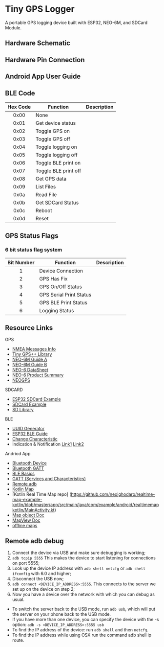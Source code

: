 # Tiny GPS Logger

A portable GPS logging device built with ESP32, NEO-6M, and SDCard Module. 

## Hardware Schematic

## Hardware Pin Connection

## Android App User Guide

## BLE Code

| Hex Code | Function | Description |
| :---: | --- | --- |
| 0x00 | None             		|  |
| 0x01 | Get device status 		|  |
| 0x02 | Toggle GPS on 			|  |
| 0x03 | Toggle GPS off 		|  |
| 0x04 | Toggle logging on 		|  |
| 0x05 | Toggle logging off 	|  |
| 0x06 | Toggle BLE print on 	|  |
| 0x07 | Toggle BLE print off 	|  |
| 0x08 | Get GPS data 			|  |
| 0x09 | List Files 			|  |
| 0x0a | Read File 				|  |
| 0x0b | Get SDCard Status 		|  |
| 0x0c | Reboot 				|  |
| 0x0d | Reset 					|  |
	
## GPS Status Flags

### 6 bit status flag system

| Bit Number | Function | Description |
| :---: | --- | --- |
| 1 | Device Connection 		|  |
| 2 | GPS Has Fix 				|  |
| 3 | GPS On/Off Status			|  |
| 4 | GPS Serial Print Status  	|  |
| 5 | GPS BLE Print Status  	|  |
| 6 | Logging Status 			|  |

## Resource Links

GPS
- [NMEA Messages Info](https://www.gpsinformation.org/dale/nmea.htm)
- [Tiny GPS++ Library](http://arduiniana.org/libraries/tinygpsplus/)
- [NEO-6M Guide A](https://randomnerdtutorials.com/guide-to-neo-6m-gps-module-with-arduino/)
- [NEO-6M Guide B](https://lastminuteengineers.com/neo6m-gps-arduino-tutorial/)
- [NEO-6 DataSheet](https://www.u-blox.com/sites/default/files/products/documents/NEO-6_DataSheet_%28GPS.G6-HW-09005%29.pdf)
- [NEO-6 Product Summary](https://www.u-blox.com/sites/default/files/products/documents/NEO-6_ProductSummary_%28GPS.G6-HW-09003%29.pdf)
- [NEOGPS](https://github.com/SlashDevin/NeoGPS/tree/master/examples)

SDCARD
- [ESP32 SDCard Example](https://randomnerdtutorials.com/esp32-data-logging-temperature-to-microsd-card/)
- [SDCard Example](https://lastminuteengineers.com/arduino-micro-sd-card-module-tutorial/)
- [SD Library](https://www.arduino.cc/en/reference/SD)

BLE
- [UUID Generator](https://www.uuidgenerator.net/)
- [ESP32 BLE Guide](https://randomnerdtutorials.com/esp32-bluetooth-low-energy-ble-arduino-ide/)
- [Change Characteristic](https://github.com/espressif/arduino-esp32/issues/1038)
- Indication & Notification [Link1](https://community.nxp.com/docs/DOC-328525) [Link2](https://www.onethesis.com/2015/11/21/ble-introduction-notify-or-indicate/)

Andriod App
- [Bluetooth Device](https://developer.android.com/reference/kotlin/android/bluetooth/package-summary)
- [Bluetooth GATT](https://developer.android.com/reference/android/bluetooth/BluetoothGatt)
- [BLE Basics](https://developer.android.com/guide/topics/connectivity/bluetooth-le)
- [GATT (Services and Characteristics)](https://www.oreilly.com/library/view/getting-started-with/9781491900550/ch04.html)
- [Remote adb](https://stackoverflow.com/questions/4893953/run-install-debug-android-applications-over-wi-fi)
- [Kotlin Map](https://pusher.com/tutorials/realtime-map-kotlin)
- [Kotlin Real Time Map repo] (https://github.com/neoighodaro/realtime-map-example-kotlin/blob/master/app/src/main/java/com/example/android/realtimemapkotlin/MainActivity.kt)
- [Map object Doc](https://developers.google.com/maps/documentation/android-sdk/map)
- [MapView Doc](https://developers.google.com/android/reference/com/google/android/gms/maps/MapView)
- [offline maps](https://docs.mapbox.com/android/maps/overview/)

## Remote adb debug


1. Connect the device via USB and make sure debugging is working;
2. `adb tcpip 5555` This makes the device to start listening for connections on port 5555;
3. Look up the device IP address with `adb shell netcfg` or `adb shell ifconfig` with 6.0 and higher;
4. Disconnect the USB now;
5. `adb connect <DEVICE_IP_ADDRESS>:5555`. This connects to the server we set up on the device on step 2;
6. Now you have a device over the network with which you can debug as usual.


- To switch the server back to the USB mode, run `adb usb`, which will put the server on your phone back to the USB mode. 
- If you have more than one device, you can specify the device with the -s option: `adb -s <DEVICE_IP_ADDRESS>:5555 usb`
- To find the IP address of the device: run `adb shell` and then `netcfg`. 
- To find the IP address while using OSX run the command adb shell ip route.